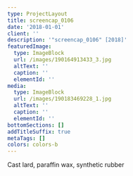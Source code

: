 ```yaml
---
type: ProjectLayout
title: screencap_0106
date: '2018-01-01'
client: ''
description: '"screencap_0106" [2018]'
featuredImage:
  type: ImageBlock
  url: /images/190164913433_3.jpg
  altText: ''
  caption: ''
  elementId: ''
media:
  type: ImageBlock
  url: /images/190183469228_1.jpg
  altText: ''
  caption: ''
  elementId: ''
bottomSections: []
addTitleSuffix: true
metaTags: []
colors: colors-b
---
```

Cast lard, paraffin wax, synthetic rubber

